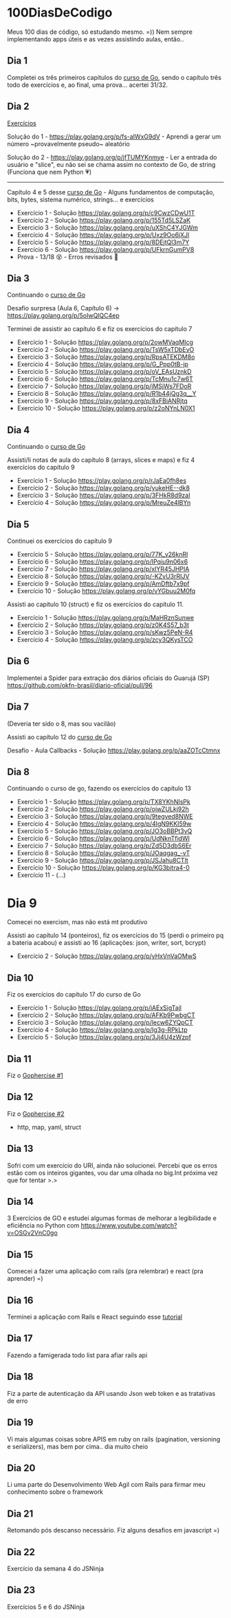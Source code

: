 # 100DiasDeCodigo
Meus 100 dias de código, só estudando mesmo. =)) Nem sempre implementando apps úteis e as vezes assistindo aulas, então..

## Dia 1

Completei os três primeiros capítulos do [curso de Go](https://greatercommons.com/learn/golang-ptbr), sendo o capítulo três todo de exercícios e, ao final, uma prova... acertei 31/32. 

## Dia 2

[Exercícios](https://github.com/katecpp/GoExercises)

Solução do 1 - https://play.golang.org/p/fs-aIWxG9dV - Aprendi a gerar um número ~provavelmente pseudo~ aleatório

Solução do 2 - https://play.golang.org/p/jfTUMYKnmye - Ler a entrada do usuário e "slice", eu não sei se chama assim no contexto de Go, de string (Funciona que nem Python :heartpulse:)

-----------------

Capítulo 4 e 5 desse [curso de Go](https://greatercommons.com/learn/golang-ptbr) - Alguns fundamentos de computação, bits, bytes, sistema numérico, strings... e exercícios
- Exercício 1 - Solução https://play.golang.org/p/c9CwzCDwU1T
- Exercício 2 - Solução https://play.golang.org/p/155Td5LSZaK
- Exercicio 3 - Solução https://play.golang.org/p/uXShC4YJGWm
- Exercício 4 - Solução https://play.golang.org/p/Uxz9Oo6jXJl
- Exercício 5 - Solução https://play.golang.org/p/8DEjtQl3m7Y
- Exercício 6 - Solução https://play.golang.org/p/UFkrnGumPV8
- Prova - 13/18 :dizzy_face: - Erros revisados :muscle:

## Dia 3
Continuando o [curso de Go](https://greatercommons.com/learn/golang-ptbr)

Desafio surpresa (Aula 6, Capítulo 6) -> https://play.golang.org/p/5oIwQlQC4ep

Terminei de assistir ao capítulo 6 e fiz os exercícios do capítulo 7

- Exercício 1 - Solução https://play.golang.org/p/2owMVaqMIcg
- Exercício 2 - Solução https://play.golang.org/p/TsW5xTDbEvO
- Exercicio 3 - Solução https://play.golang.org/p/RpsATEKDM8o
- Exercicio 4 - Solução https://play.golang.org/p/G_Ppp0tB-jp
- Exercicio 5 - Solução https://play.golang.org/p/oV_EAsUznkD
- Exercicio 6 - Solução https://play.golang.org/p/TcMnu1c7w6T
- Exercicio 7 - Solução https://play.golang.org/p/jMSjWs7FDoR
- Exercicio 8 - Solução https://play.golang.org/p/R1b44jQg3q__Y
- Exercicio 9 - Solução https://play.golang.org/p/8xFBiANRjtq
- Exercicio 10 - Solução https://play.golang.org/p/z2oNYnLN0X1

## Dia 4
Continuando o [curso de Go](https://greatercommons.com/learn/golang-ptbr)

Assisti/li notas de aula do capítulo 8 (arrays, slices e maps) e fiz 4 exercícios do capítulo 9

- Exercício 1 - Solução https://play.golang.org/p/rJaEa0fh8es
- Exercício 2 - Solução https://play.golang.org/p/yukeHE--dk8
- Exercício 3 - Solução https://play.golang.org/p/3FHkR8d9zaI
- Exercício 4 - Solução https://play.golang.org/p/MreuZe4lBYn

## Dia 5
Continuei os exercícios do capítulo 9
- Exercício 5 - Solução https://play.golang.org/p/77K_y26knRl
- Exercício 6 - Solução https://play.golang.org/p/IPqiu9n06x6
- Exercício 7 - Solução https://play.golang.org/p/xIYR45JHPIA
- Exercício 8 - Solução https://play.golang.org/p/-KZvU3rRIJV
- Exercício 9 - Solução https://play.golang.org/p/AmDftb7x9pf
- Exercício 10 - Solução https://play.golang.org/p/vYGbuu2M0fq

Assisti ao capítulo 10 (struct) e fiz os exercícios do capítulo 11.
- Exercício 1 - Solução https://play.golang.org/p/MaHRznSunwe
- Exercício 2 - Solução https://play.golang.org/p/z0K4S57_b3t
- Exercício 3 - Solução https://play.golang.org/p/sKwz5PeN-R4
- Exercício 4 - Solução https://play.golang.org/p/zcy3QKysTCO

## Dia 6
Implementei a Spider para extração dos diários oficiais do Guarujá (SP)
https://github.com/okfn-brasil/diario-oficial/pull/96

## Dia 7
(Deveria ter sido o 8, mas sou vacilão)

Assisti ao capítulo 12 do [curso de Go](https://greatercommons.com/learn/golang-ptbr)

Desafio - Aula Callbacks - Solução https://play.golang.org/p/aaZOTcCtmnx

## Dia 8
Continuando o curso de go, fazendo os exercícios do capítulo 13
- Exercício 1 - Solução https://play.golang.org/p/TX8YKhNIsPk
- Exercício 2 - Solução https://play.golang.org/p/ojwZULkj92h
- Exercício 3 - Solução https://play.golang.org/p/9tegyed8NWE
- Exercício 4 - Solução https://play.golang.org/p/4IgN9KKI59w
- Exercício 5 - Solução https://play.golang.org/p/JO3oBBPt3vQ
- Exercício 6 - Solução https://play.golang.org/p/UdNknTfidWl
- Exercício 7 - Solução https://play.golang.org/p/Zd5D3dbS6Er
- Exercício 8 - Solução https://play.golang.org/p/JOaqgag_-vT
- Exercício 9 - Solução https://play.golang.org/p/JSJahu8CTlt
- Exercício 10 - Solução https://play.golang.org/p/KG3bitra4-0
- Exercício 11 - (...)

# Dia 9
Comecei no exercism, mas não está mt produtivo

Assisti ao capítulo 14 (ponteiros), fiz os exercícios do 15 (perdi o primeiro pq a bateria acabou) e assisti ao 16 (aplicações: json, writer, sort, bcrypt)

- Exercício 2 - Solução https://play.golang.org/p/yHxVnVaOMwS

## Dia 10
Fiz os exercícios do capítulo 17 do curso de Go
- Exercício 1 - Solução https://play.golang.org/p/iAExSigTajl
- Exercício 2 - Solução https://play.golang.org/p/AFKb9PwbgCT
- Exercício 3 - Solução https://play.golang.org/p/lecw6ZYQpCT
- Exercício 4 - Solução https://play.golang.org/p/Ig3g-RPkLtp
- Exercício 5 - Solução https://play.golang.org/p/3Jj4U4zWzpf

## Dia 11
Fiz o [Gophercise #1](https://gophercises.com/exercises/quiz)

## Dia 12
Fiz o [Gophercise #2](https://gophercises.com/exercises/urlshort)

- http, map, yaml, struct


## Dia 13
Sofri com um exercício do URI, ainda não solucionei. Percebi que os erros estão com os inteiros gigantes, vou dar uma olhada no big.Int próxima vez que for tentar >.>

## Dia 14
3 Exercícios de GO e estudei algumas formas de melhorar a legibilidade e eficiência no Python com https://www.youtube.com/watch?v=OSGv2VnC0go

## Dia 15
Comecei a fazer uma aplicação com rails (pra relembrar) e react (pra aprender) =)

## Dia 16
Terminei a aplicação com Rails e React seguindo esse [tutorial](https://medium.com/quick-code/simple-rails-crud-app-with-react-frontend-using-react-rails-gem-b708b89a9419)

## Dia 17
Fazendo a famigerada todo list para afiar rails api

## Dia 18
Fiz a parte de autenticação da API usando Json web token e as tratativas de erro

## Dia 19
Vi mais algumas coisas sobre APIS em ruby on rails (pagination, versioning e serializers), mas bem por cima.. dia muito cheio

## Dia 20
Li uma parte do Desenvolvimento Web Agil com Rails para firmar meu conhecimento sobre o framework

## Dia 21
Retomando pós descanso necessário. Fiz alguns desafios em javascript =)

## Dia 22
Exercício da semana 4 do JSNinja

## Dia 23
Exercícios 5 e 6 do JSNinja
